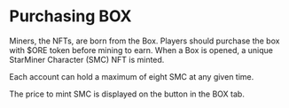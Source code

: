 # Purchasing BOX

Miners, the NFTs, are born from the Box. Players should purchase the box with $ORE token before mining to earn. When a Box is opened, a unique StarMiner Character \(SMC\) NFT is minted.

Each account can hold a maximum of eight SMC at any given time.

The price to mint SMC is displayed on the button in the BOX tab.

